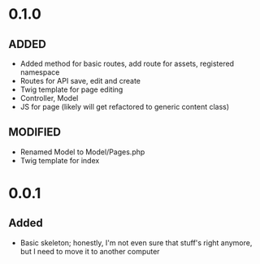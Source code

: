 # 0.1.0
## ADDED
- Added method for basic routes, add route for assets, registered namespace
- Routes for API save, edit and create
- Twig template for page editing
- Controller, Model
- JS for page (likely will get refactored to generic content class)
## MODIFIED
- Renamed Model to Model/Pages.php
- Twig template for index

# 0.0.1
## Added
- Basic skeleton; honestly, I'm not even sure that stuff's right anymore, but I need to move it to another computer